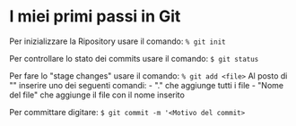 # I miei primi passi in Git

Per inizializzare la Ripository usare il comando:  `% git init`
 
Per controllare lo stato dei commits usare il comando:  `$ git status`

Per fare lo "stage changes" usare il comando:  `% git add <file>` 
    Al posto di "<file>" inserire uno dei seguenti comandi:
        - "." che aggiunge tutti i file
        - "Nome del file" che aggiunge il file con il nome inserito

Per committare digitare:  `$ git commit -m '<Motivo del commit>`